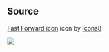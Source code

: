 ## Source

<a target="_blank" href="/icons/set/fast-forward">Fast Forward icon</a> icon by <a target="_blank" href="https://icons8.com">Icons8</a>

<img src="https://img.icons8.com/bubbles/50/000000/fast-forward.png">
